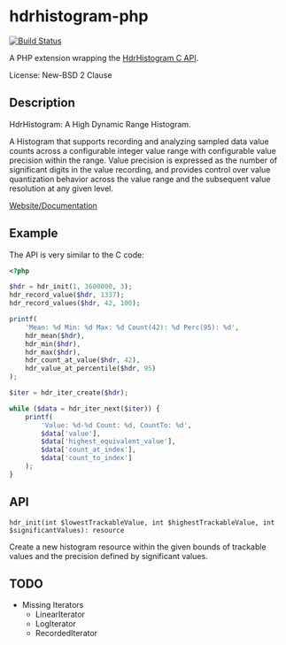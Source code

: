 # hdrhistogram-php

[![Build Status](https://travis-ci.org/beberlei/hdrhistogram-php.svg?branch=master)](https://travis-ci.org/beberlei/hdrhistogram-php)

A PHP extension wrapping the [HdrHistogram C API](https://github.com/HdrHistogram/HdrHistogram_c).

License: New-BSD 2 Clause

## Description

HdrHistogram: A High Dynamic Range Histogram.

A Histogram that supports recording and analyzing sampled data value counts across a configurable integer value range with configurable value precision within the range. Value precision is expressed as the number of significant digits in the value recording, and provides control over value quantization behavior across the value range and the subsequent value resolution at any given level.

[Website/Documentation](http://hdrhistogram.org)

## Example

The API is very similar to the C code:

```php
<?php

$hdr = hdr_init(1, 3600000, 3);
hdr_record_value($hdr, 1337);
hdr_record_values($hdr, 42, 100);

printf(
    'Mean: %d Min: %d Max: %d Count(42): %d Perc(95): %d',
    hdr_mean($hdr),
    hdr_min($hdr),
    hdr_max($hdr),
    hdr_count_at_value($hdr, 42),
    hdr_value_at_percentile($hdr, 95)
);

$iter = hdr_iter_create($hdr);

while ($data = hdr_iter_next($iter)) {
    printf(
        'Value: %d-%d Count: %d, CountTo: %d',
        $data['value'],
        $data['highest_equivalent_value'],
        $data['count_at_index'],
        $data['count_to_index']
    );
}

```

## API

``hdr_init(int $lowestTrackableValue, int $highestTrackableValue, int $significantValues): resource``

Create a new histogram resource within the given bounds of trackable values and the precision
defined by significant values.

## TODO

* Missing Iterators
    * LinearIterator
    * LogIterator
    * RecordedIterator

